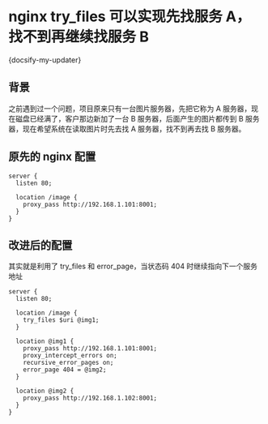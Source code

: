# nginx try_files 可以实现先找服务 A，找不到再继续找服务 B

{docsify-my-updater}

## 背景

之前遇到过一个问题，项目原来只有一台图片服务器，先把它称为 A 服务器，现在磁盘已经满了，客户那边新加了一台 B 服务器，后面产生的图片都传到 B 服务器，现在希望系统在读取图片时先去找 A 服务器，找不到再去找 B 服务器。

## 原先的 nginx 配置

```nginx
server {
  listen 80;

  location /image {
    proxy_pass http://192.168.1.101:8001;
  }
}
```

## 改进后的配置

其实就是利用了 try_files 和 error_page，当状态码 404 时继续指向下一个服务地址

```nginx
server {
  listen 80;

  location /image {
    try_files $uri @img1;
  }

  location @img1 {
    proxy_pass http://192.168.1.101:8001;
    proxy_intercept_errors on;
    recursive_error_pages on;
    error_page 404 = @img2;
  }

  location @img2 {
    proxy_pass http://192.168.1.102:8001;
  }
}
```